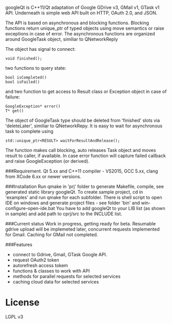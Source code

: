googleQt is C++11/Qt adaptation of Google GDrive v3, GMail v1, GTask v1 API. Underneath is simple web API built on HTTP, OAuth 2.0, and JSON.

The API is based on asynchronous and blocking functions. Blocking functions return unique_ptr of typed objects using move semantics or raise exceptions in case of error. The asynchronous functions are organized around GoogleTask<T> object, similiar to QNetworkReply

The object has signal to connect:
```
void finished();
```
two functions to query state:
```
bool isCompleted()
bool isFailed()
```

and two function to get access to Result class or Exception object in case of failure:
```
GoogleException* error()
T* get()
```
The object of GoogleTask<T> type should be deleted from 'finished' slots via 'deleteLater', similiar to QNetworkRepy. It is easy to wait for asynchronous task to complete using
```
std::unique_ptr<RESULT> waitForResultAndRelease();
```
The function makes call blocking, auto releases Task object and moves result to caller, if available. In case error function will capture failed callback and raise GoogleException (or derived).

###Requirement.
Qt 5.xx and C++11 compiler - VS2015, GCC 5.xx, clang from XCode 6.xx or newer versions.

###Installation
Run qmake in 'prj' folder to generate Makefile, compile, see generated static library googleQt.
To create sample project, cd in 'examples' and run qmake for each subfolder. There is shell script to open IDE
on windows and generate project files - see folder 'bin' and win-configure-open-ide.bat
You have to add googleQt to your LIB list (as shown in sample) and add path to cprj/src to the INCLUDE list.


###Current status
Work in progress, getting ready for beta.
Resumable gdrive upload will be implemeted later, concurrent requests implemented for Gmail. Caching for GMail not completed.

###Features
- connect to Gdrive, Gmail, GTask Google API.
- request OAuth2 token
- autorefresh access tokem
- functions & classes to work with API
- methods for parallel requests for selected services
- caching cloud data for selected services


# License
LGPL v3